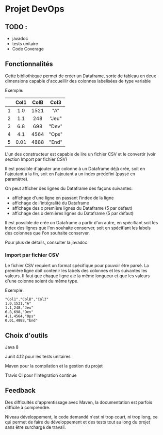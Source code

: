 # Projet DevOps

## TODO :
* javadoc
* tests unitaire
* Code Coverage


## Fonctionnalités

Cette bibliothèque permet de créer un Dataframe, sorte de tableau en deux dimensions capable d'accueillir des colonnes labelisées de type variable

Exemple:

|     | Col1 | ColB | Col3 |
|:---:|:----:|:----:|:----:|
| 1   | 1.0  |1521  |"A"   |
| 2   | 1.1  |248   |"Jeu" |
| 3   | 6.8  |698   |"Dev" |
| 4   | 4.1  |4564  |"Ops" |
| 5   | 0.01 |4888  |"End" |


L'un des constructeur est capable de lire un fichier CSV et le convertir (voir section Import par fichier CSV)

Il est possible d'ajouter une colonne à un Dataframe déjà crée, soit en l'ajoutant a la fin, soit en l'ajoutant a un index prédéfini (passé en paramètre).

On peut afficher des lignes du Dataframe des façons suivantes:
 -  affichage d'une ligne en passant l'index de la ligne
- affichage de l'intégralité du Dataframe
- affichage des x première lignes du Dataframe (5 par défaut)
- affichage des x dernières lignes du Dataframe (5 par défaut)

Il est possible de crée un Dataframe a partir d'un autre, en spécifiant soit les index des lignes que l'on souhaite conserver, soit en spécifiant les labels des colonnes que l'on souhaite conserver.

Pour plus de détails, consulter la javadoc


### Import par fichier CSV
Le fichier CSV requiert un format spécifique pour pouvoir être parsé. La première ligne doit contenir les labels des colonnes et les suivantes les valeurs. Il faut que chaque ligne aie la même longueur et que les valeurs d'une colonne soient du même type.

Exemple :

    "Col1","ColB","Col3"
    1.0,1521,"A"
    1.1,248,"Jeu"
    6.8,698,"Dev"
    4.1,4564,"Ops"
    0.01,4888,"End"


## Choix d'outils
Java 8

Junit 4.12 pour les tests unitaires

Maven pour la compilation et la gestion du projet

Travis CI pour l'intégration continue


## Feedback

Des difficultés d'apprentissage avec Maven, la documentation est parfois difficile à comprendre.

Niveau développement, le code demandé n'est ni trop court, ni trop long, ce qui permet de faire du développement et des tests tout au long du projet sans être surchargé de travail.




